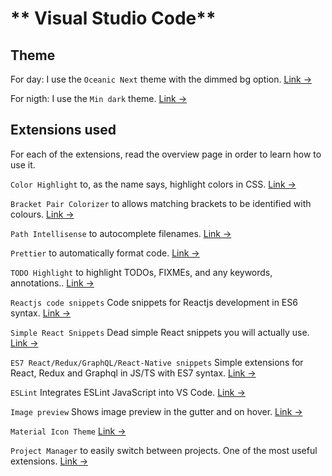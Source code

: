 # ** Visual Studio Code**

## Theme

For day:
I use the `Oceanic Next` theme with the dimmed bg option. <a href="https://marketplace.visualstudio.com/items?itemName=naumovs.theme-oceanicnext" target="_blank">Link →</a>

For nigth:
I use the `Min dark` theme. [Link →](https://marketplace.visualstudio.com/items?itemName=miguelsolorio.min-theme)

## Extensions used

For each of the extensions, read the overview page in order to learn how to use it.

`Color Highlight` to, as the name says, highlight colors in CSS. [Link →](https://marketplace.visualstudio.com/items?itemName=naumovs.color-highlight)

`Bracket Pair Colorizer` to allows matching brackets to be identified with colours. [Link →](https://marketplace.visualstudio.com/items?itemName=CoenraadS.bracket-pair-colorizer)

`Path Intellisense` to autocomplete filenames. [Link →](https://marketplace.visualstudio.com/items?itemName=christian-kohler.path-intellisense)

`Prettier` to automatically format code. [Link →](https://marketplace.visualstudio.com/items?itemName=esbenp.prettier-vscode)

`TODO Highlight` to highlight TODOs, FIXMEs, and any keywords, annotations.. [Link →](https://marketplace.visualstudio.com/items?itemName=wayou.vscode-todo-highlight)

`Reactjs code snippets` Code snippets for Reactjs development in ES6 syntax. [Link →](https://marketplace.visualstudio.com/items?itemName=xabikos.ReactSnippets)

`Simple React Snippets` Dead simple React snippets you will actually use. [Link →](https://marketplace.visualstudio.com/items?itemName=burkeholland.simple-react-snippets)

`ES7 React/Redux/GraphQL/React-Native snippets` Simple extensions for React, Redux and Graphql in JS/TS with ES7 syntax. [Link →](https://marketplace.visualstudio.com/items?itemName=dsznajder.es7-react-js-snippets)

`ESLint` Integrates ESLint JavaScript into VS Code. [Link →](https://marketplace.visualstudio.com/items?itemName=dbaeumer.vscode-eslint)

`Image preview` Shows image preview in the gutter and on hover. [Link →](https://marketplace.visualstudio.com/items?itemName=kisstkondoros.vscode-gutter-preview)

`Material Icon Theme` [Link →](https://marketplace.visualstudio.com/items?itemName=PKief.material-icon-theme)

`Project Manager` to easily switch between projects. One of the most useful extensions. [Link →](https://marketplace.visualstudio.com/items?itemName=alefragnani.project-manager)
